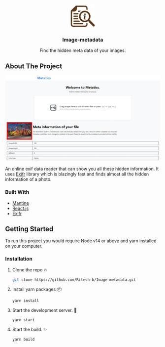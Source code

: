<!-- PROJECT LOGO -->
<br />
<div align="center">

<a href="https://github.com/Ritesh-b/Image-metadata">
<img src="public/favicon.ico" alt="Logo" width="80" height="80">
</a>
<h3 align="center">Image-metadata</h3>
<p align="center">
Find the hidden meta data of your images.
<br />


</p>

</div>

<!-- ABOUT THE PROJECT -->

## About The Project

![ Demo Picture](/demo.jpg)

An online exif data reader that can show you all these hidden information. It uses [Exifr](https://github.com/MikeKovarik/exifr) library which is blazingly fast and finds almost all the hidden information of a photo.

### Built With

- [Mantine](https://mantine.dev/)
- [React.js](https://reactjs.org/)
- [Exifr](https://github.com/MikeKovarik/exifr)



<!-- GETTING STARTED -->

## Getting Started

To run this project you would require Node v14 or above and yarn installed on your computer.

### Installation

1. Clone the repo :fire:

   ```sh
   git clone https://github.com/Ritesh-b/Image-metadata.git
   ```

2. Install yarn packages :package:

   ```sh
   yarn install
   ```

3. Start the development server. :hammer:

   ```sh
   yarn start
   ```

4. Start the build. :sparkles:

    ```sh
    yarn build
    ```

